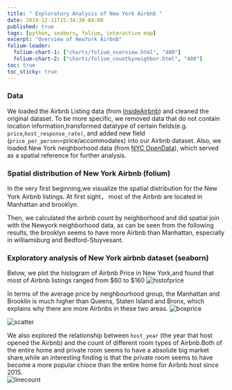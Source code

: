 ```yaml
---
title: " Exploratory Analysis of New York Airbnb "
date: 2019-12-11T15:34:30-04:00
published: true
tags: [python, seaborn, folium, interactive map]
excerpt: "Overview of NewYork Airbnb"
folium-loader:
  folium-chart-1: ["charts/folium_overview.html", "400"]
  folium-chart-2: ["charts/folium_countbyneighbor.html", "400"]
toc: true
toc_sticky: true
---
```


### Data 
We loaded the Airbnb Listing data (from [InsideAirbnb][InsideAirbnb]) and cleaned the original dataset. To be more specific, we removed data that do not contain location information,transformed datatype of certain fields(e.g. `price`,`host_response_rate)`, and added new field (`price_per_person`=price/accommodates) into our Airbnb dataset. Also, we loaded New York neighborhood data (from [NYC OpenData][NYC OpenData]), which served as a spatial reference for further analysis.

[InsideAirbnb]: http://insideairbnb.com/beijing/?neighbourhood=&filterEntireHomes=false&filterHighlyAvailable=false&filterRecentReviews=false&filterMultiListings=false
[NYC OpenData]: https://opendata.cityofnewyork.us/

### Spatial  distribution of New York Airbnb  (folium)
In the very first beginning,we visualize the spatial distribution for the New York Airbnb listings. At first sight， most of the Airbnb  are located in Manhattan and brooklyn.   
<div id="folium-chart-1"></div>   

Then, we calculated the airbnb count by neighborhood and did spatial join with the Newyork neighborhood data, as can be seen from the following results, the brooklyn seems to have more Airbnb than Manhattan, especially in williamsburg and Bedford-Stuyvesant.
<div id="folium-chart-2"></div>

### Exploratory analysis of New York airbnb dataset (seaborn)
Below, we plot the histogram of Airbnb Price in New York,and found that most of Airbnb listings ranged from $60 to $160
![histofprice](https://raw.githubusercontent.com/liziqun/MUSA620_Final_Project/master/assets/images/hist.png)

In terms of the average price by neighbourhood group, the Manhattan and Brooklin is much higher than Queens, Staten Island and Bronx, which explains why there are more Airbnbs in these two areas.
![boxprice](https://raw.githubusercontent.com/liziqun/MUSA620_Final_Project/master/assets/images/box.png)


![scatter](https://raw.githubusercontent.com/liziqun/MUSA620_Final_Project/master/assets/images/scatter_price_reviews.png)

We also explored the relationship between `host_year` (the year that host opened the Airbnb) and the count of different room types of Airbnb.Both of the entire home and private room seems to have a absolute big market share,while an interesting finding is that the private room seems to have become a more popular chioce than the entire home for Airbnb host since 2015.  
![linecount](https://raw.githubusercontent.com/liziqun/MUSA620_Final_Project/master/assets/images/line_count.png)


